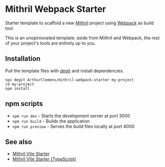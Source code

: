 # Mithril Webpack Starter

Starter template to scaffold a new [Mithril](https://mithril.js.org/) project using [Webpack](https://webpack.js.org/) as build tool.

This is an unopinionated template; aside from Mithril and Webpack, the rest of your project's tools are entirely up to you.

## Installation

Pull the template files with [degit](https://github.com/Rich-Harris/degit) and install dependencies.

```
npx degit ArthurClemens/mithril-webpack-starter my-project
cd my-project
npm install
```

## npm scripts

* `npm run dev` - Starts the development server at port 3000
* `npm run build` - Builds the application
* `npm run preview` - Serves the build files locally at port 4000



## See also

- [Mithril Vite Starter](https://github.com/ArthurClemens/mithril-vite-starter)
- [Mithril Vite Starter (TypeScript)](https://github.com/ArthurClemens/mithril-ts-vite-starter)
